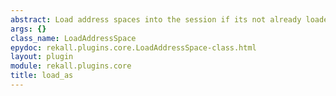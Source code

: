 ```yaml
---
abstract: Load address spaces into the session if its not already loaded.
args: {}
class_name: LoadAddressSpace
epydoc: rekall.plugins.core.LoadAddressSpace-class.html
layout: plugin
module: rekall.plugins.core
title: load_as
---
```


